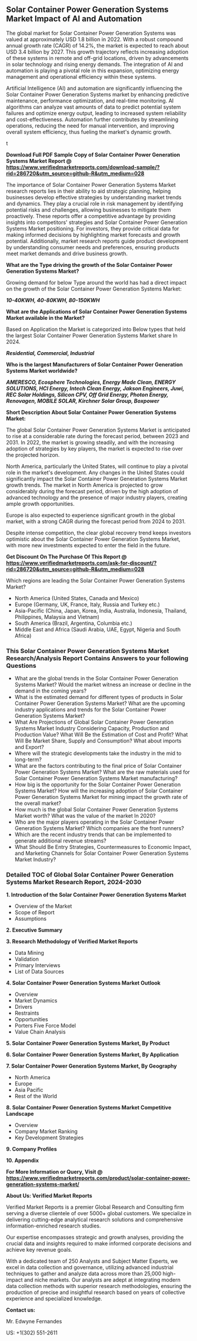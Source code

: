 <h2>Solar Container Power Generation Systems Market Impact of AI and Automation</h2><p>The global market for Solar Container Power Generation Systems was valued at approximately USD 1.8 billion in 2022. With a robust compound annual growth rate (CAGR) of 14.2%, the market is expected to reach about USD 3.4 billion by 2027. This growth trajectory reflects increasing adoption of these systems in remote and off-grid locations, driven by advancements in solar technology and rising energy demands. The integration of AI and automation is playing a pivotal role in this expansion, optimizing energy management and operational efficiency within these systems.</p><p>Artificial Intelligence (AI) and automation are significantly influencing the Solar Container Power Generation Systems market by enhancing predictive maintenance, performance optimization, and real-time monitoring. AI algorithms can analyze vast amounts of data to predict potential system failures and optimize energy output, leading to increased system reliability and cost-effectiveness. Automation further contributes by streamlining operations, reducing the need for manual intervention, and improving overall system efficiency, thus fueling the market's dynamic growth.</p>t</p><p id="" class=""><strong>Download Full PDF Sample Copy of Solar Container Power Generation Systems Market Report @ <a href="https://www.verifiedmarketreports.com/download-sample/?rid=286720&utm_source=github-R&utm_medium=028" target="_blank">https://www.verifiedmarketreports.com/download-sample/?rid=286720&utm_source=github-R&utm_medium=028</a></strong></p><p>The importance of&nbsp;Solar Container Power Generation Systems Market research reports lies in their ability to aid strategic planning, helping businesses develop effective strategies by understanding market trends and dynamics. They play a crucial role in risk management by identifying potential risks and challenges, allowing businesses to mitigate them proactively. These reports offer a competitive advantage by providing insights into competitors' strategies and Solar Container Power Generation Systems Market positioning. For investors, they provide critical data for making informed decisions by highlighting market forecasts and growth potential. Additionally, market research reports guide product development by understanding consumer needs and preferences, ensuring products meet market demands and drive business growth.</p><p><strong>What are the&nbsp;Type driving the growth of the Solar Container Power Generation Systems Market?</strong></p><p id="" class="">Growing demand for below Type around the world has had a direct impact on the growth of the Solar Container Power Generation Systems Market:</p><em><strong>10-40KWH, 40-80KWH, 80-150KWH</strong></em></p><strong>What are the&nbsp;Applications&nbsp;of Solar Container Power Generation Systems Market available in the Market?</strong></p><p id="" class="">Based on Application the Market is categorized into Below types that held the largest Solar Container Power Generation Systems Market share In 2024.</p><em><strong>Residential, Commercial, Industrial</strong></em></p><strong>Who is the largest Manufacturers of Solar Container Power Generation Systems Market worldwide?</strong></p><p><em><strong>AMERESCO, Ecosphere Technologies, Energy Made Clean, ENERGY SOLUTIONS, HCI Energy, Intech Clean Energy, Jakson Engineers, Juwi, REC Solar Holdings, Silicon CPV, Off Grid Energy, Photon Energy, Renovagen, MOBILE SOLAR, Kirchner Solar Group, Boxpower</strong></em></p><p id="" class=""><strong>Short Description About Solar Container Power Generation Systems Market:</strong></p><p>The global Solar Container Power Generation Systems Market is anticipated to rise at a considerable rate during the forecast period, between 2023 and 2031. In 2022, the market is growing steadily, and with the increasing adoption of strategies by key players, the market is expected to rise over the projected horizon.</p><p>North America, particularly the United States, will continue to play a pivotal role in the market's development. Any changes in the United States could significantly impact the Solar Container Power Generation Systems Market growth trends. The market in North America is projected to grow considerably during the forecast period, driven by the high adoption of advanced technology and the presence of major industry players, creating ample growth opportunities.</p><p>Europe is also expected to experience significant growth in the global market, with a strong CAGR during the forecast period from 2024 to 2031.</p><p>Despite intense competition, the clear global recovery trend keeps investors optimistic about the Solar Container Power Generation Systems Market, with more new investments expected to enter the field in the future.</p><p id="" class=""><strong>Get Discount On The Purchase Of This Report @ <a href="https://www.verifiedmarketreports.com/ask-for-discount/?rid=286720&utm_source=github-R&utm_medium=028" target="_blank">https://www.verifiedmarketreports.com/ask-for-discount/?rid=286720&utm_source=github-R&utm_medium=028</a></strong></p>Which regions are leading the Solar Container Power Generation Systems Market?</p><ul><li>North America (United States, Canada and Mexico)</li><li>Europe (Germany, UK, France, Italy, Russia and Turkey etc.)</li><li>Asia-Pacific (China, Japan, Korea, India, Australia, Indonesia, Thailand, Philippines, Malaysia and Vietnam)</li><li>South America (Brazil, Argentina, Columbia etc.)</li><li>Middle East and Africa (Saudi Arabia, UAE, Egypt, Nigeria and South Africa)</li></ul><h3 id="" class="">This Solar Container Power Generation Systems Market Research/Analysis Report Contains Answers to your following Questions</h3><ul><li>What are the global trends in the Solar Container Power Generation Systems Market? Would the market witness an increase or decline in the demand in the coming years?</li><li>What is the estimated demand for different types of products in Solar Container Power Generation Systems Market? What are the upcoming industry applications and trends for the Solar Container Power Generation Systems Market?</li><li>What Are Projections of Global Solar Container Power Generation Systems Market Industry Considering Capacity, Production and Production Value? What Will Be the Estimation of Cost and Profit? What Will Be Market Share, Supply and Consumption? What about imports and Export?</li><li>Where will the strategic developments take the industry in the mid to long-term?</li><li>What are the factors contributing to the final price of Solar Container Power Generation Systems Market? What are the raw materials used for Solar Container Power Generation Systems Market manufacturing?</li><li>How big is the opportunity for the Solar Container Power Generation Systems Market? How will the increasing adoption of Solar Container Power Generation Systems Market for mining impact the growth rate of the overall market?</li><li>How much is the global Solar Container Power Generation Systems Market worth? What was the value of the market In 2020?</li><li>Who are the major players operating in the Solar Container Power Generation Systems Market? Which companies are the front runners?</li><li>Which are the recent industry trends that can be implemented to generate additional revenue streams?</li><li>What Should Be Entry Strategies, Countermeasures to Economic Impact, and Marketing Channels for Solar Container Power Generation Systems Market Industry?</li></ul><h3 id="" class="">Detailed TOC of Global Solar Container Power Generation Systems Market Research Report, 2024-2030</h3><p id="" class=""><strong>1. Introduction of the Solar Container Power Generation Systems Market</strong></p><ul><li>Overview of the Market</li><li>Scope of Report</li><li>Assumptions</li></ul><p id="" class=""><strong>2. Executive Summary</strong></p><p id="" class=""><strong>3. Research Methodology of Verified Market Reports</strong></p><ul><li>Data Mining</li><li>Validation</li><li>Primary Interviews</li><li>List of Data Sources</li></ul><p id="" class=""><strong>4. Solar Container Power Generation Systems Market Outlook</strong></p><ul><li>Overview</li><li>Market Dynamics</li><li>Drivers</li><li>Restraints</li><li>Opportunities</li><li>Porters Five Force Model</li><li>Value Chain Analysis</li></ul><p id="" class=""><strong>5. Solar Container Power Generation Systems Market, By Product</strong></p><p id="" class=""><strong>6. Solar Container Power Generation Systems Market, By Application</strong></p><p id="" class=""><strong>7. Solar Container Power Generation Systems Market, By Geography</strong></p><ul><li>North America</li><li>Europe</li><li>Asia Pacific</li><li>Rest of the World</li></ul><p id="" class=""><strong>8. Solar Container Power Generation Systems Market Competitive Landscape</strong></p><ul><li>Overview</li><li>Company Market Ranking</li><li>Key Development Strategies</li></ul><p id="" class=""><strong>9. Company Profiles</strong></p><p id="" class=""><strong>10. Appendix</strong></p><p id="" class=""><strong>For More Information or Query, Visit @ <a href="https://www.verifiedmarketreports.com/product/solar-container-power-generation-systems-market/" target="_blank">https://www.verifiedmarketreports.com/product/solar-container-power-generation-systems-market/</a></strong></p><p id="" class=""><strong>About Us: Verified Market Reports</strong></p><p id="" class="">Verified Market Reports is a premier Global Research and Consulting firm serving a diverse clientele of over 5000+ global customers. We specialize in delivering cutting-edge analytical research solutions and comprehensive information-enriched research studies.</p><p id="" class="">Our expertise encompasses strategic and growth analyses, providing the crucial data and insights required to make informed corporate decisions and achieve key revenue goals.</p><p id="" class="">With a dedicated team of 250 Analysts and Subject Matter Experts, we excel in data collection and governance, utilizing advanced industrial techniques to gather and analyze data across more than 25,000 high-impact and niche markets. Our analysts are adept at integrating modern data collection methods with superior research methodologies, ensuring the production of precise and insightful research based on years of collective experience and specialized knowledge.</p><p id="" class=""><strong>Contact us:</strong></p><p id="" class="">Mr. Edwyne Fernandes</p><p id="" class="">US: +1(302) 551-2611</p>